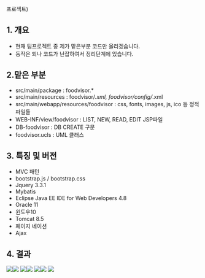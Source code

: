 프로젝트)
## 1. 개요
- 현재 팀프로젝트 중 제가 맡은부분 코드만 올리겠습니다.
- 동작은 되나 코드가 난잡하여서 정리단계에 있습니다.

## 2.맡은 부분
- src/main/package : foodvisor.*
- src/main/resources : foodvisor/*.xml, foodvisor/config/*.xml
- src/main/webapp/resources/foodvisor : css, fonts, images, js, ico 등 정적 파일들
- WEB-INF/view/foodvisor : LIST, NEW, READ, EDIT JSP파일
- DB-foodvisor : DB CREATE 구문
- foodvisor.ucls : UML 클래스

## 3. 특징 및 버전
- MVC 패턴
- bootstrap.js / bootstrap.css
- Jquery 3.3.1
- Mybatis
- Eclipse Java EE IDE for Web Developers 4.8
- Oracle 11
- 윈도우10
- Tomcat 8.5
- 페이지 네이션
- Ajax

## 4. 결과
<img src="./img/projectfile002.PNG"><img src="./img/projectfile003.PNG">
<img src="./img/projectfile004.PNG"><img src="./img/projectfile005.PNG">
<img src="./img/projectfile006.PNG"><img src="./img/projectfile007.PNG">
<img src="./img/projectfile008.PNG">
